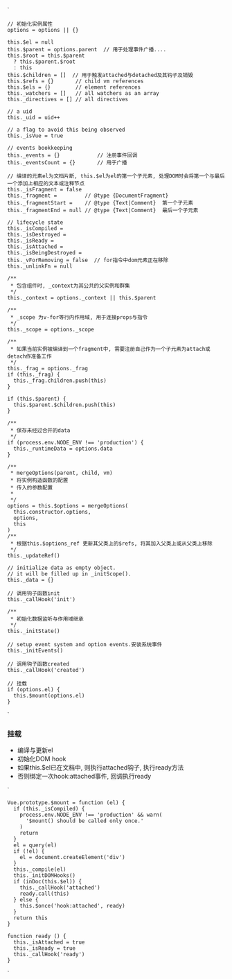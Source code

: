 `    
    
    // 初始化实例属性
    options = options || {}

    this.$el = null
    this.$parent = options.parent  // 用于处理事件广播....
    this.$root = this.$parent
      ? this.$parent.$root
      : this
    this.$children = []  // 用于触发attached与detached及其钩子及销毁
    this.$refs = {}       // child vm references
    this.$els = {}        // element references
    this._watchers = []   // all watchers as an array
    this._directives = [] // all directives

    // a uid
    this._uid = uid++

    // a flag to avoid this being observed
    this._isVue = true

    // events bookkeeping
    this._events = {}            // 注册事件回调
    this._eventsCount = {}       // 用于广播

    // 编译的元素el为文档片断, this.$el为el的第一个子元素, 处理DOM时会将第一个与最后一个添加上相应的文本或注释节点
    this._isFragment = false
    this._fragment =         // @type {DocumentFragment}
    this._fragmentStart =    // @type {Text|Comment}  第一个子元素
    this._fragmentEnd = null // @type {Text|Comment}  最后一个子元素

    // lifecycle state
    this._isCompiled =
    this._isDestroyed =
    this._isReady =
    this._isAttached =
    this._isBeingDestroyed =
    this._vForRemoving = false  // for指令中dom元素正在移除
    this._unlinkFn = null

    /**
     * 包含组件时, _context为其公共的父实例和群集
     */
    this._context = options._context || this.$parent

    /**
     * _scope 为v-for等行内作用域, 用于连接props与指令
     */
    this._scope = options._scope

    /**
     * 如果当前实例被编译到一个fragment中, 需要注册自己作为一个子元素为attach或detach作准备工作
     */
    this._frag = options._frag
    if (this._frag) {
      this._frag.children.push(this)
    }

    if (this.$parent) {
      this.$parent.$children.push(this)
    }

    /**
     * 保存未经过合并的data
     */
    if (process.env.NODE_ENV !== 'production') {
      this._runtimeData = options.data
    }

    /**
     * mergeOptions(parent, child, vm)
     * 将实例构造函数的配置
     * 传入的参数配置
     * 
     */
    options = this.$options = mergeOptions(
      this.constructor.options,
      options,
      this
    )
    /**
     * 根据this.$options_ref 更新其父类上的$refs, 将其加入父类上或从父类上移除
     */
    this._updateRef()

    // initialize data as empty object.
    // it will be filled up in _initScope().
    this._data = {}

    // 调用钩子函数init
    this._callHook('init')

    /**
     * 初始化数据监听与作用域继承
     */
    this._initState()

    // setup event system and option events.安装系统事件
    this._initEvents()

    // 调用钩子函数created
    this._callHook('created')

    // 挂载
    if (options.el) {
      this.$mount(options.el)
    }
`

### 挂载
+ 编译与更新el
+ 初始化DOM hook
+ 如果this.$el已在文档中, 则执行attached钩子, 执行ready方法
+ 否则绑定一次hook:attached事件, 回调执行ready

`

    Vue.prototype.$mount = function (el) {
      if (this._isCompiled) {
        process.env.NODE_ENV !== 'production' && warn(
          '$mount() should be called only once.'
        )
        return
      }
      el = query(el)
      if (!el) {
        el = document.createElement('div')
      }
      this._compile(el)
      this._initDOMHooks()
      if (inDoc(this.$el)) {
        this._callHook('attached')
        ready.call(this)
      } else {
        this.$once('hook:attached', ready)
      }
      return this
    }

    function ready () {
      this._isAttached = true
      this._isReady = true
      this._callHook('ready')
    }
`

